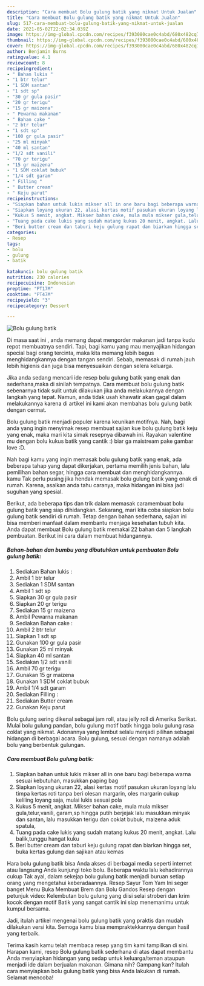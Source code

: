 ```yaml
---
description: "Cara membuat Bolu gulung batik yang nikmat Untuk Jualan"
title: "Cara membuat Bolu gulung batik yang nikmat Untuk Jualan"
slug: 517-cara-membuat-bolu-gulung-batik-yang-nikmat-untuk-jualan
date: 2021-05-02T22:02:34.039Z
image: https://img-global.cpcdn.com/recipes/f393080cae0c4abd/680x482cq70/bolu-gulung-batik-foto-resep-utama.jpg
thumbnail: https://img-global.cpcdn.com/recipes/f393080cae0c4abd/680x482cq70/bolu-gulung-batik-foto-resep-utama.jpg
cover: https://img-global.cpcdn.com/recipes/f393080cae0c4abd/680x482cq70/bolu-gulung-batik-foto-resep-utama.jpg
author: Benjamin Burns
ratingvalue: 4.1
reviewcount: 8
recipeingredient:
- " Bahan lukis "
- "1 btr telur"
- "1 SDM santan"
- "1 sdt sp"
- "30 gr gula pasir"
- "20 gr terigu"
- "15 gr maizena"
- " Pewarna makanan"
- " Bahan cake "
- "2 btr telur"
- "1 sdt sp"
- "100 gr gula pasir"
- "25 ml minyak"
- "40 ml santan"
- "1/2 sdt vanili"
- "70 gr terigu"
- "15 gr maizena"
- "1 SDM coklat bubuk"
- "1/4 sdt garam"
- " Filling "
- " Butter cream"
- " Keju parut"
recipeinstructions:
- "Siapkan bahan untuk lukis mikser all in one baru bagi beberapa warna sesuai kebutuhan, masukkan paping bag"
- "Siapkan loyang ukuran 22, alasi kertas motif pasukan ukuran loyang lalu timpa kertas roti tanpa beri olesan margarin, oles margarin cukup keliling loyang saja, mulai lukis sesuai pola"
- "Kukus 5 menit, angkat. Mikser bahan cake, mula mula mikser gula,telur,vanili, garam,sp hingga putih berjejak lalu masukkan minyak dan santan, lalu masukkan terigu dan coklat bubuk, maizena aduk spatula,"
- "Tuang pada cake lukis yang sudah matang kukus 20 menit, angkat. Lalu balik,tunggu hangat kuku"
- "Beri butter cream dan taburi keju gulung rapat dan biarkan hingga set, buka kertas gulung dan sajikan atau kemas"
categories:
- Resep
tags:
- bolu
- gulung
- batik

katakunci: bolu gulung batik 
nutrition: 230 calories
recipecuisine: Indonesian
preptime: "PT17M"
cooktime: "PT47M"
recipeyield: "3"
recipecategory: Dessert

---
```



![Bolu gulung batik](https://img-global.cpcdn.com/recipes/f393080cae0c4abd/680x482cq70/bolu-gulung-batik-foto-resep-utama.jpg)

Di masa  saat ini , anda memang dapat mengorder makanan jadi tanpa kudu repot membuatnya sendiri. Tapi, bagi kamu yang mau menyajikan hidangan special bagi orang tercinta, maka kita memang lebih bagus menghidangkannya dengan tangan sendiri. Sebab, memasak di rumah jauh lebih higienis dan juga bisa menyesuaikan dengan selera keluarga.

Jika anda sedang mencari ide resep bolu gulung batik yang enak dan sederhana,maka di sinilah tempatnya. Cara membuat bolu gulung batik  sebenarnya tidak sulit untuk dilakukan jika anda melakukannya dengan langkah yang tepat. Namun, anda tidak usah khawatir akan gagal dalam melakukannya 
karena di artikel ini kami akan membahas bolu gulung batik dengan cermat.  

Bolu gulung batik menjadi populer karena keunikan motifnya. Nah, bagi anda yang ingin menyimak resep membuat sajian kue bolu gulung batik keju yang enak, maka mari kita simak resepnya dibawah ini. Rayakan valentine mu dengan bolu kukus batik yang cantik :) biar ga maistream pake gambar love :D.

Nah bagi kamu yang ingin memasak bolu gulung batik yang enak, ada beberapa tahap yang dapat dikerjakan, pertama memilih jenis bahan, lalu pemilihan bahan segar, hingga cara membuat dan menghidangkannya. kamu Tak perlu pusing jika hendak memasak bolu gulung batik yang enak di rumah. Karena, asalkan anda  tahu caranya, maka hidangan ini bisa jadi suguhan yang spesial.

Berikut, ada beberapa tips dan trik dalam memasak caramembuat bolu gulung batik yang siap dihidangkan. Sekarang, mari kita coba siapkan bolu gulung batik sendiri di rumah. Tetap dengan bahan sederhana, sajian ini bisa memberi manfaat dalam membantu menjaga kesehatan tubuh kita. Anda dapat membuat Bolu gulung batik memakai 22 bahan dan 5 langkah pembuatan. Berikut ini cara dalam membuat hidangannya.

<!--inarticleads1-->

##### Bahan-bahan dan bumbu yang dibutuhkan untuk pembuatan Bolu gulung batik:

1. Sediakan  Bahan lukis :
1. Ambil 1 btr telur
1. Sediakan 1 SDM santan
1. Ambil 1 sdt sp
1. Siapkan 30 gr gula pasir
1. Siapkan 20 gr terigu
1. Sediakan 15 gr maizena
1. Ambil  Pewarna makanan
1. Sediakan  Bahan cake :
1. Ambil 2 btr telur
1. Siapkan 1 sdt sp
1. Gunakan 100 gr gula pasir
1. Gunakan 25 ml minyak
1. Siapkan 40 ml santan
1. Sediakan 1/2 sdt vanili
1. Ambil 70 gr terigu
1. Gunakan 15 gr maizena
1. Gunakan 1 SDM coklat bubuk
1. Ambil 1/4 sdt garam
1. Sediakan  Filling :
1. Sediakan  Butter cream
1. Gunakan  Keju parut


Bolu gulung sering dikenal sebagai jam roll, atau jelly roll di Amerika Serikat. Mulai bolu gulung pandan, bolu gulung motif batik hingga bolu gulung rasa coklat yang nikmat. Adonannya yang lembut selalu menjadi pilihan sebagai hidangan di berbagai acara. Bolu gulung, sesuai dengan namanya adalah bolu yang berbentuk gulungan. 

<!--inarticleads2-->

##### Cara membuat Bolu gulung batik:

1. Siapkan bahan untuk lukis mikser all in one baru bagi beberapa warna sesuai kebutuhan, masukkan paping bag
1. Siapkan loyang ukuran 22, alasi kertas motif pasukan ukuran loyang lalu timpa kertas roti tanpa beri olesan margarin, oles margarin cukup keliling loyang saja, mulai lukis sesuai pola
1. Kukus 5 menit, angkat. Mikser bahan cake, mula mula mikser gula,telur,vanili, garam,sp hingga putih berjejak lalu masukkan minyak dan santan, lalu masukkan terigu dan coklat bubuk, maizena aduk spatula,
1. Tuang pada cake lukis yang sudah matang kukus 20 menit, angkat. Lalu balik,tunggu hangat kuku
1. Beri butter cream dan taburi keju gulung rapat dan biarkan hingga set, buka kertas gulung dan sajikan atau kemas


Hara bolu gulung batik bisa Anda akses di berbagai media seperti internet atau langsung Anda kunjungi toko bolu. Beberapa waktu lalu kehadirannya cukup Tak ayal, dalam sekejap bolu gulung batik menjadi buruan setiap orang yang mengetahui keberadaannya. Resep Sayur Tom Yam Ini seger banget Menu Buka Membuat Brem dan Bolu Gandos Resep dengan petunjuk video: Kelembutan bolu gulung yang diisi selai stroberi dan krim kocok dengan motif Batik yang sangat cantik ini siap menemanimu untuk kumpul bersama. 

Jadi, itulah artikel mengenai  bolu gulung batik  yang praktis dan mudah dilakukan versi kita. Semoga kamu bisa mempraktekkannya dengan hasil yang terbaik. 

Terima kasih kamu telah membaca resep yang tim kami tampilkan di sini. Harapan kami, resep  Bolu gulung batik sederhana di atas dapat membantu Anda menyiapkan hidangan yang sedap untuk keluarga/teman ataupun menjadi ide dalam berjualan makanan. Gimana nih? Gampang kan? Itulah cara menyiapkan bolu gulung batik yang bisa Anda lakukan di rumah. Selamat mencoba!

